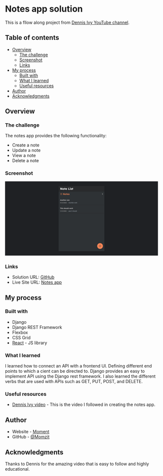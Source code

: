 # Notes app solution

This is a fllow along project from [Dennis Ivy YouTube channel](https://www.youtube.com/watch?v=tYKRAXIio28&t=11300s&ab_channel=DennisIvy).

## Table of contents

- [Overview](#overview)
  - [The challenge](#the-challenge)
  - [Screenshot](#screenshot)
  - [Links](#links)
- [My process](#my-process)
  - [Built with](#built-with)
  - [What I learned](#what-i-learned)
  - [Useful resources](#useful-resources)
- [Author](#author)
- [Acknowledgments](#acknowledgments)

## Overview

### The challenge

The notes app provides the following functionality:

- Create a note
- Update a note
- View a note
- Delete a note

### Screenshot

![](./NotesApp.png)

### Links

- Solution URL: [GitHub](https://github.com/Momzit/DjangoReact-Notes-App)
- Live Site URL: [Notes app](https://react-django-noteslist.herokuapp.com/#/)

## My process

### Built with

- Django
- Django REST Framework
- Flexbox
- CSS Grid
- [React](https://reactjs.org/) - JS library

### What I learned

I learned how to connect an API with a frontend UI. Defining different end points to which a cient can be directed to. Django provides an easy to implement API using the Django rest framework. I also learned the different verbs that are used with APIs such as GET, PUT, POST, and DELETE.

### Useful resources

- [Dennis Ivy video](https://www.youtube.com/watch?v=tYKRAXIio28&t=11300s&ab_channel=DennisIvy) - This is the video I followed in creating the notes app.

## Author

- Website - [Moment](https://react-django-noteslist.herokuapp.com/#/)
- GitHub - [@Momzit](https://github.com/Momzit)

## Acknowledgments

Thanks to Dennis for the amazing video that is easy to follow and highly educational.
